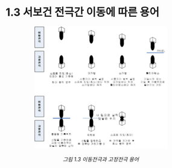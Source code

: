 # 1.3 서보건 전극간 이동에 따른 용어


<p align="center">
 <img src="../.gitbook/assets/image (8).png" width="70%"></img>
 <em><p align="center">그림 1.3 이동전극과 고정전극 용어</p></em>
</p>